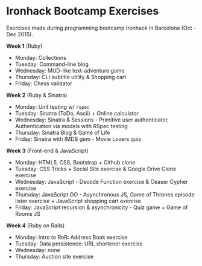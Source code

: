 # Ironhack Bootcamp Exercises

Exercises made during programming bootcamp Ironhack in Barcelona (Oct - Dec 2015).

__Week 1__ (Ruby)

- Monday: Collections
- Tuesday: Command-line blog
- Wednesday: MUD-like text-adventure game
- Thursday: CLI subtitle utility & Shopping cart
- Friday: Chess validator

__Week 2__ (Ruby & Sinatra)

- Monday: Unit testing w/ `rspec`
- Tuesday: Sinatra (ToDo, Ascii) + Online calculator
- Wednesday: Sinatra & Sessions - Primitive user authenticator, Authentication via models with RSpec testing
- Thursday: Sinatra Blog & Game of Life
- Friday: Sinatra with IMDB gem - Movie Lovers quiz

__Week 3__ (Front-end & JavaScript)

- Monday: HTML5, CSS, Bootstrap + Github clone
- Tuesday: CSS Tricks + Social Site exercise & Google Drive Clone exercise
- Wednesday: JavaScript - Decode Function exercise & Ceaser Cypher exercise
- Thursday: JavaScript OO - Asynchronous JS, Game of Thrones episode lister exercise + JavaScript shopping cart exercise
- Friday: JavaScript recursion & asynchronicity - Quiz game + Game of Rooms JS

__Week 4__ (Ruby on Rails)

- Monday: Intro to RoR: Address Book exercise 
- Tuesday: Data persistence: URL shortener exercise
- Wednesday: none
- Thursday: Auction site exercise
